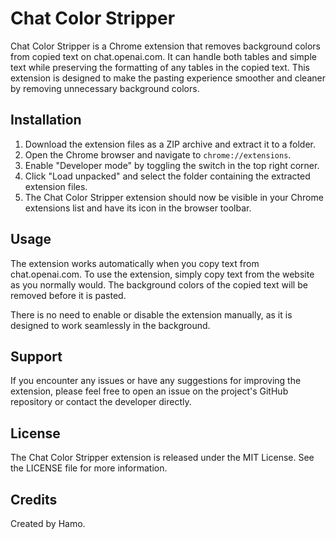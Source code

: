# Chat Color Stripper

Chat Color Stripper is a Chrome extension that removes background colors from copied text on chat.openai.com. It can handle both tables and simple text while preserving the formatting of any tables in the copied text. This extension is designed to make the pasting experience smoother and cleaner by removing unnecessary background colors.

## Installation

1. Download the extension files as a ZIP archive and extract it to a folder.
2. Open the Chrome browser and navigate to `chrome://extensions`.
3. Enable "Developer mode" by toggling the switch in the top right corner.
4. Click "Load unpacked" and select the folder containing the extracted extension files.
5. The Chat Color Stripper extension should now be visible in your Chrome extensions list and have its icon in the browser toolbar.

## Usage

The extension works automatically when you copy text from chat.openai.com. To use the extension, simply copy text from the website as you normally would. The background colors of the copied text will be removed before it is pasted.

There is no need to enable or disable the extension manually, as it is designed to work seamlessly in the background.

## Support

If you encounter any issues or have any suggestions for improving the extension, please feel free to open an issue on the project's GitHub repository or contact the developer directly.

## License

The Chat Color Stripper extension is released under the MIT License. See the LICENSE file for more information.

## Credits

Created by Hamo.
